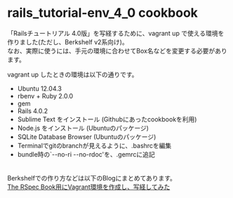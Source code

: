 # rails_tutorial-env_4_0 cookbook


「Railsチュートリアル 4.0版」を写経するために、vagrant up で使える環境を作りました(ただし、Berkshelf v2系向け)。  
なお、実際に使うには、手元の環境に合わせてBox名などを変更する必要があります。

vagrant up したときの環境は以下の通りです。

* Ubuntu 12.04.3
* rbenv + Ruby 2.0.0
* gem
 * Rails 4.0.2
* Sublime Text をインストール (Githubにあったcookbookを利用)
* Node.js をインストール (Ubuntuのパッケージ)
* SQLite Database Browser (Ubuntuのパッケージ)
* Terminalでgitのbranchが見えるように、.bashrcを編集
* bundle時の`--no-ri --no-rdoc'を、.gemrcに追記
　  
　  

Berkshelfでの作り方などは以下のBlogにまとめてあります。  
[The RSpec Book用にVagrant環境を作成し、写経してみた](http://d.hatena.ne.jp/thinkAmi/20140110/1389305987)
